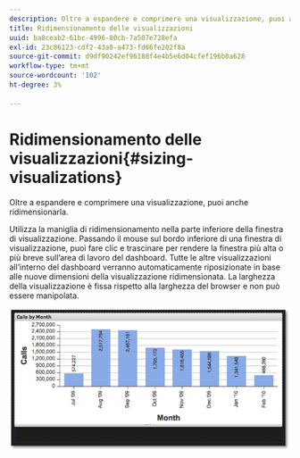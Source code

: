 ```yaml
---
description: Oltre a espandere e comprimere una visualizzazione, puoi anche ridimensionarla.
title: Ridimensionamento delle visualizzazioni
uuid: ba8ceab2-61bc-4996-80cb-7a507e728efa
exl-id: 23c86123-cdf2-43a8-a473-fd66fe202f8a
source-git-commit: d9df90242ef96188f4e4b5e6d04cfef196b0a628
workflow-type: tm+mt
source-wordcount: '102'
ht-degree: 3%

---
```


# Ridimensionamento delle visualizzazioni{#sizing-visualizations}

Oltre a espandere e comprimere una visualizzazione, puoi anche ridimensionarla.

Utilizza la maniglia di ridimensionamento nella parte inferiore della finestra di visualizzazione. Passando il mouse sul bordo inferiore di una finestra di visualizzazione, puoi fare clic e trascinare per rendere la finestra più alta o più breve sull’area di lavoro del dashboard. Tutte le altre visualizzazioni all’interno del dashboard verranno automaticamente riposizionate in base alle nuove dimensioni della visualizzazione ridimensionata. La larghezza della visualizzazione è fissa rispetto alla larghezza del browser e non può essere manipolata.

![](assets/size_visual.png)
